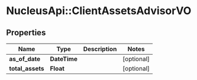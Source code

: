 # NucleusApi::ClientAssetsAdvisorVO

## Properties
Name | Type | Description | Notes
------------ | ------------- | ------------- | -------------
**as_of_date** | **DateTime** |  | [optional] 
**total_assets** | **Float** |  | [optional] 


